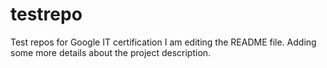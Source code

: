 # testrepo
Test repos for Google IT certification
I am editing the README file. Adding some more details about the project description.
